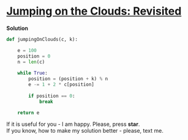 # [Jumping on the Clouds: Revisited](https://www.hackerrank.com/challenges/jumping-on-the-clouds-revisited)

**Solution**
<br>
```python
def jumpingOnClouds(c, k):

    e = 100    
    position = 0
    n = len(c)
    
    while True:
        position = (position + k) % n
        e -= 1 + 2 * c[position]
        
        if position == 0:
            break

    return e
```

If it is useful for you - I am happy. Please, press **star**.
<br>
If you know, how to make my solution better - please, text me.
